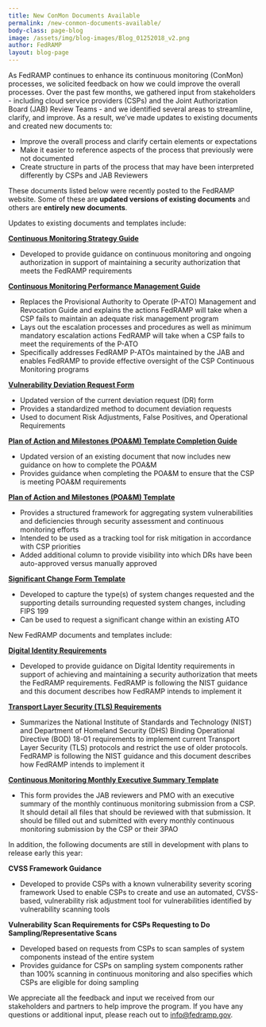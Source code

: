 ```yaml
---
title: New ConMon Documents Available 
permalink: /new-conmon-documents-available/
body-class: page-blog
image: /assets/img/blog-images/Blog_01252018_v2.png
author: FedRAMP
layout: blog-page
---
```

As FedRAMP continues to enhance its continuous monitoring (ConMon) processes, we solicited feedback on how we could improve the overall processes. Over the past few months, we gathered input from stakeholders - including cloud service providers (CSPs) and the Joint Authorization Board (JAB) Review Teams - and we identified several areas to streamline, clarify, and improve. As a result, we’ve made updates to existing documents and created new documents to:

* Improve the overall process and clarify certain elements or expectations
* Make it easier to reference aspects of the process that previously were not documented
* Create structure in parts of the process that may have been interpreted differently by CSPs and JAB Reviewers

These documents listed below were recently posted to the FedRAMP website. Some of these are **updated versions of existing documents** and others are **entirely new documents**. 


Updates to existing documents and templates include:

**<a href="{{site.baseurl}}/assets/resources/documents/CSP_Continuous_Monitoring_Strategy_Guide.pdf">Continuous Monitoring Strategy Guide</a>**
* Developed to provide guidance on continuous monitoring and ongoing authorization in support of maintaining a security authorization that meets the FedRAMP requirements

**<a href="{{site.baseurl}}/assets/resources/documents/CSP_Continuous_Monitoring_Performance_Management_Guide.pdf">Continuous Monitoring Performance Management Guide</a>**
* Replaces the Provisional Authority to Operate (P-ATO) Management and Revocation Guide and explains the actions FedRAMP will take when a CSP fails to maintain an adequate risk management program
* Lays out the escalation processes and procedures as well as minimum mandatory escalation actions FedRAMP will take when a CSP fails to meet the requirements of the P-ATO
* Specifically addresses FedRAMP P-ATOs maintained by the JAB and enables FedRAMP to provide effective oversight of the CSP Continuous Monitoring programs

**<a href="{{site.baseurl}}/assets/resources/templates/FedRAMP-Vulnerability-Deviation-Request-Form.pdf">Vulnerability Deviation Request Form</a>**
* Updated version of the current deviation request (DR) form
* Provides a standardized method to document deviation requests
* Used to document Risk Adjustments, False Positives, and Operational Requirements

**<a href="{{site.baseurl}}/assets/resources/documents/CSP_POAM_Template_Completion_Guide.pdf">Plan of Action and Milestones (POA&M) Template Completion Guide</a>**
* Updated version of an existing document that now includes new guidance on how to complete the POA&M
* Provides guidance when completing the POA&M to ensure that the CSP is meeting POA&M requirements

**<a href="{{site.baseurl}}/assets/resources/templates/FedRAMP-POAM-Template.xlsm">Plan of Action and Milestones (POA&M) Template</a>**
* Provides a structured framework for aggregating system vulnerabilities and deficiencies through security assessment and continuous monitoring efforts
* Intended to be used as a tracking tool for risk mitigation in accordance with CSP priorities
* Added additional column to provide visibility into which DRs have been auto-approved versus manually approved

**<a href="{{site.baseurl}}/assets/resources/templates/FedRAMP-Significant-Change-Form-Template.doc">Significant Change Form Template</a>**
* Developed to capture the type(s) of system changes requested and the supporting details surrounding requested system changes, including FIPS 199
* Can be used to request a significant change within an existing ATO

New FedRAMP documents and templates include:

**<a href="{{site.baseurl}}/assets/resources/documents/CSP_Digital_Identity_Requirements.pdf">Digital Identity Requirements</a>**
* Developed to provide guidance on Digital Identity requirements in support of achieving and maintaining a security authorization that meets the FedRAMP requirements. FedRAMP is following the NIST guidance and this document describes how FedRAMP intends to implement it

**<a href="{{site.baseurl}}/assets/resources/documents/CSP_TLS_Requirements.pdf">Transport Layer Security (TLS) Requirements</a>**
* Summarizes the National Institute of Standards and Technology (NIST) and Department of Homeland Security (DHS) Binding Operational Directive (BOD) 18-01 requirements to implement current Transport Layer Security (TLS) protocols and restrict the use of older protocols. FedRAMP is following the NIST guidance and this document describes how FedRAMP intends to implement it

**<a href="{{site.baseurl}}/assets/resources/templates/FedRAMP-Continuous-Monitoring-Monthly-Executive-Summary-Template.xlsx">Continuous Monitoring Monthly Executive Summary Template</a>**
* This form provides the JAB reviewers and PMO with an executive summary of the monthly continuous monitoring submission from a CSP. It should detail all files that should be reviewed with that submission. It should be filled out and submitted with every monthly continuous monitoring submission by the CSP or their 3PAO

In addition, the following documents are still in development with plans to release early this year:

**CVSS Framework Guidance**
* Developed to provide CSPs with a known vulnerability severity scoring framework
Used to enable CSPs to create and use an automated, CVSS-based, vulnerability risk adjustment tool for vulnerabilities identified by vulnerability scanning tools

**Vulnerability Scan Requirements for CSPs Requesting to Do Sampling/Representative Scans**
* Developed based on requests from CSPs to scan samples of system components instead of the entire system
* Provides guidance for CSPs on sampling system components rather than 100% scanning in continuous monitoring and also specifies which CSPs are eligible for doing sampling

We appreciate all the feedback and input we received from our stakeholders and partners to help improve the program. If you have any questions or additional input, please reach out to info@fedramp.gov.
